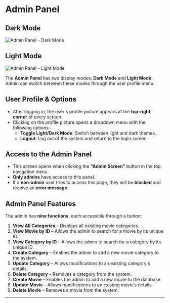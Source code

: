 # Admin Panel 

## Dark Mode
![Admin Panel - Dark Mode](https://github.com/gilizad/EX4/blob/fbaf16272610aba466754db6942734d067ed6b5b/images%20for%20wiki/new/admin%20dark.png)

## Light Mode
![Admin Panel - Light Mode](https://github.com/gilizad/EX4/blob/fbaf16272610aba466754db6942734d067ed6b5b/images%20for%20wiki/new/admin%20light.png)

The **Admin Panel** has two display modes: **Dark Mode** and **Light Mode**. Admin can switch between these modes through the user profile menu.

## User Profile & Options
- After logging in, the user's profile picture appears at the **top-right corner** of every screen.
- Clicking on the profile picture opens a dropdown menu with the following options:
  - **Toggle Light/Dark Mode**: Switch between light and dark themes.
  - **Logout**: Log out of the system and return to the login screen.

## Access to the Admin Panel
- This screen opens when clicking the **"Admin Screen"** button in the top navigation menu.
- **Only admins** have access to this panel.
- If a **non-admin** user tries to access this page, they will be **blocked** and receive an **error message**.

## Admin Panel Features
The admin has **nine functions**, each accessible through a button:

1. **View All Categories** – Displays all existing movie categories.
2. **View Movie by ID** – Allows the admin to search for a movie by its unique ID.
3. **View Category by ID** – Allows the admin to search for a category by its unique ID.
4. **Create Category** – Enables the admin to add a new movie category to the system.
5. **Update Category** – Allows modifications to an existing category's details.
6. **Delete Category** – Removes a category from the system.
7. **Create Movie** – Enables the admin to add a new movie to the database.
8. **Update Movie** – Allows modifications to an existing movie’s details.
9. **Delete Movie** – Removes a movie from the system.

---


